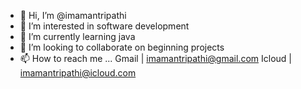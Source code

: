 - 👋 Hi, I’m @imamantripathi
- 👀 I’m interested in software development
- 🌱 I’m currently learning java 
- 💞️ I’m looking to collaborate on beginning projects
- 📫 How to reach me ...
Gmail | imamantripathi@gmail.com
Icloud | imamantripathi@icloud.com

<!---
imamantripathi/imamantripathi is a ✨ special ✨ repository because its `README.md` (this file) appears on your GitHub profile.
You can click the Preview link to take a look at your changes.
--->
